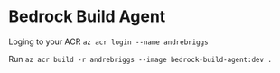 # Bedrock Build Agent

Loging to your ACR `az acr login --name andrebriggs`

Run `az acr build -r andrebriggs --image bedrock-build-agent:dev .`

